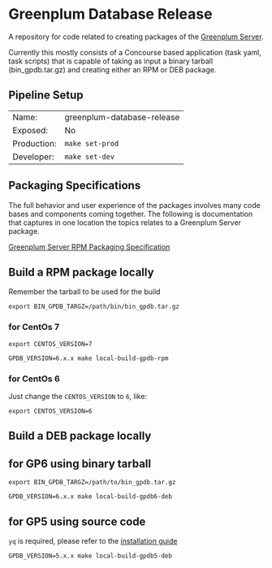 # Greenplum Database Release

A repository for code related to creating packages of the [Greenplum Server](https://github.com/greenplum-db/gpdb).

Currently this mostly consists of a Concourse based application (task yaml, task scripts) that is capable of taking as input a binary tarball (bin_gpdb.tar.gz) and creating either an RPM or DEB package.

## Pipeline Setup

| | |
|-|-|
| Name: | greenplum-database-release |
| Exposed: | No |
| Production: | `make set-prod` |
| Developer: | `make set-dev` |

## Packaging Specifications

The full behavior and user experience of the packages involves many code bases and components coming together. The following is documentation that captures in one location the topics relates to a Greenplum Server package.

[Greenplum Server RPM Packaging Specification](Greenplum-Server-RPM-Packaging-Specification.md)

## Build a RPM package locally

Remember the tarball to be used for the build
```console
export BIN_GPDB_TARGZ=/path/bin/bin_gpdb.tar.gz
```

### for CentOs 7

```console
export CENTOS_VERSION=7

GPDB_VERSION=6.x.x make local-build-gpdb-rpm
```

### for CentOs 6

Just change the `CENTOS_VERSION` to `6`, like:

```console
export CENTOS_VERSION=6
```

## Build a DEB package locally

## for GP6 using binary tarball

```console
export BIN_GPDB_TARGZ=/path/to/bin_gpdb.tar.gz

GPDB_VERSION=6.x.x make local-build-gpdb6-deb
```

## for GP5 using source code

`yq` is required, please refer to the [installation guide](https://github.com/mikefarah/yq#install)

```console
GPDB_VERSION=5.x.x make local-build-gpdb5-deb
```